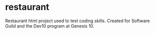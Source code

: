 # restaurant
Restaurant html project used to test coding skills. Created for Software Guild and the Dev10 program at Genesis 10. 
